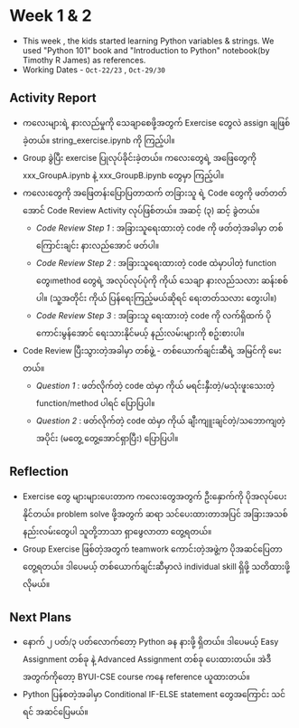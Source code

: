 # Week 1 & 2
- This week , the kids started learning Python variables & strings. We used "Python 101" book and "Introduction to Python" notebook(by Timothy R James) as references.
- Working Dates - `Oct-22/23` , `Oct-29/30`

## Activity Report
- ကလေးများရဲ့ နားလည်မှုကို သေချာစေဖို့အတွက် Exercise တွေလဲ assign ချဖြစ်ခဲ့တယ်။ string_exercise.ipynb ကို ကြည့်ပါ။
- Group ခွဲပြီး exercise ပြုလုပ်ခိုင်းခဲ့တယ်။ ကလေးတွေရဲ့ အဖြေတွေကို xxx_GroupA.ipynb နဲ့ xxx_GroupB.ipynb တွေမှာ ကြည့်ပါ။
- ကလေးတွေကို အဖြေတန်းပြောပြတာထက် တခြားသူ ရဲ့ Code တွေကို ဖတ်တတ်အောင် Code Review Activity လုပ်ဖြစ်တယ်။ အဆင့် (၃) ဆင့် ခွဲတယ်။
    - *Code Review Step 1* : အခြားသူရေးထားတဲ့ code ကို ဖတ်တဲ့အခါမှာ တစ်ကြောင်းချင်း နားလည်အောင် ဖတ်ပါ။
    - *Code Review Step 2* : အခြားသူရေးထားတဲ့ code ထဲမှာပါတဲ့ function တွေ၊method တွေရဲ့ အလုပ်လုပ်ပုံကို ကိုယ် သေချာ နားလည်သလား ဆန်းစစ်ပါ။ (သူ့အတိုင်း ကိုယ် ပြန်ရေးကြည့်မယ်ဆိုရင် ရေးတတ်သလား တွေးပါ။)
    - *Code Review Step 3* : အခြားသူ ရေးထားတဲ့ code ကို လက်ရှိထက် ပိုကောင်းမွန်အောင် ရေးသားနိုင်မယ့် နည်းလမ်းများကို စဥ်းစားပါ။
- Code Review ပြီးသွားတဲ့အခါမှာ တစ်ဖွဲ့ - တစ်ယောက်ချင်းဆီရဲ့ အမြင်ကို မေးတယ်။
    - *Question 1* : ဖတ်လိုက်တဲ့ code ထဲမှာ ကိုယ် မရင်းနှီးတဲ့/မသုံးဖူးသေးတဲ့ function/method ပါရင် ပြောပြပါ။
    - *Question 2* : ဖတ်လိုက်တဲ့ code ထဲမှာ ကိုယ် ချီးကျူးချင်တဲ့/သဘောကျတဲ့ အပိုင်း (မတွေ့ တွေ့အောင်ရှာပြီး) ပြောပြပါ။

## Reflection
- Exercise တွေ များများပေးတာက ကလေးတွေအတွက် ဦးနှောက်ကို ပိုအလုပ်ပေးနိုင်တယ်။ problem solve ဖို့အတွက် ဆရာ သင်ပေးထားတာအပြင် အခြားအသစ်နည်းလမ်းတွေပါ သူတို့ဘာသာ ရှာဖွေလာတာ တွေ့ရတယ်။
- Group Exercise ဖြစ်တဲ့အတွက် teamwork ကောင်းတဲ့အဖွဲ့က ပိုအဆင်ပြေတာ တွေ့ရတယ်။ ဒါပေမယ့် တစ်ယောက်ချင်းဆီမှာလဲ individual skill ရှိဖို့ သတိထားဖို့ လိုမယ်။

## Next Plans
- နောက် ၂ ပတ်/၃ ပတ်လောက်တော့ Python ခန နားဖို့ ရှိတယ်။ ဒါပေမယ့် Easy Assignment တစ်ခု နဲ့ Advanced Assignment တစ်ခု ပေးထားတယ်။ အဲဒီအတွက်ကိုတော့ BYUI-CSE course ကနေ reference ယူထားတယ်။
- Python ပြန်စတဲ့အခါမှာ Conditional IF-ELSE statement တွေအကြောင်း သင်ရင် အဆင်ပြေမယ်။
